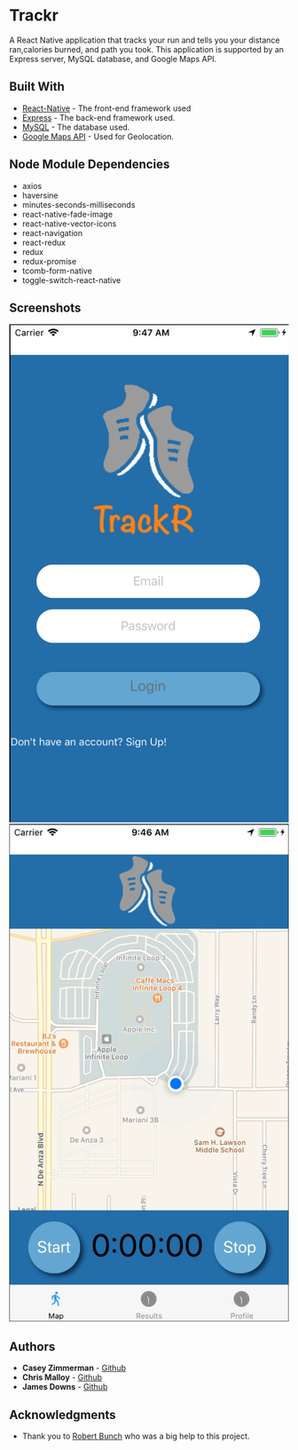 # Trackr

A React Native application that tracks your run and tells you your distance ran,calories burned, and path you took.  This application is supported by an Express server, MySQL database, and Google Maps API.

## Built With

* [React-Native](https://facebook.github.io/react-native/) - The front-end framework used
* [Express](https://expressjs.com/) - The back-end framework used.
* [MySQL](https://www.mysql.com/) - The database used.
* [Google Maps API](https://developers.google.com/maps/) - Used for Geolocation.

## Node Module Dependencies

* axios
* haversine
* minutes-seconds-milliseconds
* react-native-fade-image
* react-native-vector-icons
* react-navigation
* react-redux
* redux
* redux-promise
* tcomb-form-native
* toggle-switch-react-native

## Screenshots

![Login Page](screenshots/login-page.png "Login Page")
![Map Page](screenshots/map-page.png "Map Page")

## Authors

* **Casey Zimmerman** - [Github](https://github.com/caseyezimmerman)
* **Chris Malloy** - [Github](https://github.com/chris-malloy)
* **James Downs** - [Github](https://github.com/downs19)

## Acknowledgments

* Thank you to [Robert Bunch](https://github.com/rbunch-dc) who was a big help to this project.
